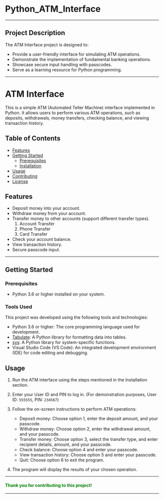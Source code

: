 # Python_ATM_Interface

---

## Project Description

The ATM Interface project is designed to:

- Provide a user-friendly interface for simulating ATM operations.
- Demonstrate the implementation of fundamental banking operations.
- Showcase secure input handling with passcodes.
- Serve as a learning resource for Python programming.

---

# ATM Interface

This is a simple ATM (Automated Teller Machine) interface implemented in Python. It allows users to perform various ATM operations, such as deposits, withdrawals, money transfers, checking balance, and viewing transaction history.

## Table of Contents

- [Features](#features)
- [Getting Started](#getting-started)
  - [Prerequisites](#prerequisites)
  - [Installation](#installation)
- [Usage](#usage)
- [Contributing](#contributing)
- [License](#license)

## Features

- Deposit money into your account.
- Withdraw money from your account.
- Transfer money to other accounts (support different transfer types).
    1. Account Transfer
    2. Phone Transfer
    3. Card Transfer
- Check your account balance.
- View transaction history.
- Secure passcode input.

---

## Getting Started

### Prerequisites

- Python 3.6 or higher installed on your system.

### Tools Used

This project was developed using the following tools and technologies:

- Python 3.6 or higher: The core programming language used for development.
- [Tabulate](https://pypi.org/project/tabulate/): A Python library for formatting data into tables.
- [sys](https://docs.python.org/3/library/sys.html): A Python library for system-specific functions.
- Visual Studio Code (VS Code): An integrated development environment (IDE) for code editing and debugging.

## Usage

1. Run the ATM interface using the steps mentioned in the Installation section.

2. Enter your User ID and PIN to log in. (For demonstration purposes, User ID: `555555`, PIN: `234567`)

3. Follow the on-screen instructions to perform ATM operations:

   - Deposit money: Choose option 1, enter the deposit amount, and your passcode.
   - Withdraw money: Choose option 2, enter the withdrawal amount, and your passcode.
   - Transfer money: Choose option 3, select the transfer type, and enter recipient details, amount, and your passcode.
   - Check balance: Choose option 4 and enter your passcode.
   - View transaction history: Choose option 5 and enter your passcode.
   - Quit: Choose option 6 to exit the program.

4. The program will display the results of your chosen operation.

---

#### <span style="color: green;">Thank you for contributing to this project!</span>



---
